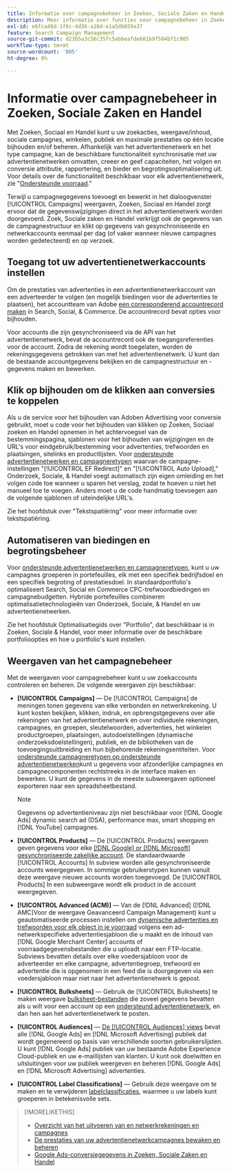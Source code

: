 ```yaml
---
title: Informatie over campagnebeheer in Zoeken, Sociale Zaken en Handel
description: Meer informatie over functies voor campagnebeheer in Zoeken, Sociale media en Handel.
exl-id: e6fca48d-1f6c-4d36-a10d-e1a5db859a37
feature: Search Campaign Management
source-git-commit: d23b5a3c56c35fc5abbeafde681b9f584bf1c905
workflow-type: tm+mt
source-wordcount: '805'
ht-degree: 0%

---
```


# Informatie over campagnebeheer in Zoeken, Sociale Zaken en Handel

Met Zoeken, Sociaal en Handel kunt u uw zoekacties, weergave/inhoud, sociale campagnes, winkelen, publiek en maximale prestaties op één locatie bijhouden en/of beheren. Afhankelijk van het advertentienetwerk en het type campagne, kan de beschikbare functionaliteit synchronisatie met uw advertentienetwerken omvatten, creeer en geef capaciteiten, het volgen en conversie attributie, rapportering, en bieder en begrotingsoptimalisering uit. Voor details over de functionaliteit beschikbaar voor elk advertentienetwerk, zie &quot;[Ondersteunde voorraad](/help/search-social-commerce/introduction/supported-inventory.md).&quot;

Terwijl u campagnegegevens toevoegt en bewerkt in het dialoogvenster [!UICONTROL Campaigns] weergaven, Zoeken, Sociaal en Handel zorgt ervoor dat de gegevenswijzigingen direct in het advertentienetwerk worden doorgevoerd. Zoek, Sociale zaken en Handel verkrijgt ook de gegevens van de campagnestructuur en klikt op gegevens van gesynchroniseerde en netwerkaccounts eenmaal per dag (of vaker wanneer nieuwe campagnes worden gedetecteerd) en op verzoek.

## Toegang tot uw advertentienetwerkaccounts instellen

Om de prestaties van advertenties in een advertentienetwerkaccount van een adverteerder te volgen (en mogelijk biedingen voor de advertenties te plaatsen), het accountteam van Adobe [een corresponderend accountrecord maken](/help/search-social-commerce/campaign-management/accounts/ad-network-account-manage.md) in Search, Social, &amp; Commerce. De accountrecord bevat opties voor bijhouden.

Voor accounts die zijn gesynchroniseerd via de API van het advertentienetwerk, bevat de accountrecord ook de toegangsreferenties voor de account. Zodra de rekening wordt toegelaten, worden de rekeningsgegevens getrokken van met het advertentienetwerk. U kunt dan de bestaande accountgegevens bekijken en de campagnestructuur en -gegevens maken en bewerken.

## Klik op bijhouden om de klikken aan conversies te koppelen

Als u de service voor het bijhouden van Adoben Advertising voor conversie gebruikt, moet u code voor het bijhouden van klikken op Zoeken, Sociaal zoeken en Handel opnemen in het achtervoegsel van de bestemmingspagina, sjablonen voor het bijhouden van wijzigingen en de URL&#39;s voor eindgebruik/bestemming voor advertenties, trefwoorden en plaatsingen, sitelinks en productlijsten. Voor [ondersteunde advertentienetwerken en campagneretypen](/help/search-social-commerce/introduction/supported-inventory.md) waarvan de campagne-instellingen &quot;[!UICONTROL EF Redirect]&quot; en &quot;[!UICONTROL Auto Upload],&quot; Onderzoek, Sociale, &amp; Handel voegt automatisch zijn eigen omleiding en het volgen code toe wanneer u sparen het verslag, zodat te hoeven u niet het manueel toe te voegen. Anders moet u de code handmatig toevoegen aan de volgende sjablonen of uiteindelijke URL&#39;s.

Zie het hoofdstuk over &quot;Tekstspatiëring&quot; voor meer informatie over tekstspatiëring.

## Automatiseren van biedingen en begrotingsbeheer

Voor [ondersteunde advertentienetwerken en campagneretypen](/help/search-social-commerce/introduction/supported-inventory.md), kunt u uw campagnes groeperen in portefeuilles, elk met een specifiek bedrijfsdoel en een specifiek begroting of prestatiesdoel. In standaardportfolio&#39;s optimaliseert Search, Social en Commerce CPC-trefwoordbiedingen en campagnebudgetten. Hybride portefeuilles combineren optimalisatietechnologieën van Onderzoek, Sociale, &amp; Handel en uw advertentienetwerken.

Zie het hoofdstuk Optimalisatiegids over &quot;Portfolio&quot;, dat beschikbaar is in Zoeken, Sociale &amp; Handel, voor meer informatie over de beschikbare portfolioopties en hoe u portfolio&#39;s kunt instellen.<!-- verify convention for referencing Optimization Guide here -->

## Weergaven van het campagnebeheer

Met de weergaven voor campagnebeheer kunt u uw zoekaccounts controleren en beheren. De volgende weergaven zijn beschikbaar:

* **[!UICONTROL Campaigns]** — De [!UICONTROL Campaigns] de meningen tonen gegevens van elke verbonden en netwerkrekening. U kunt kosten bekijken, klikken, indruk, en opbrengstgegevens over alle rekeningen van het advertentienetwerk en over individuele rekeningen, campagnes, en groepen, sleutelwoorden, advertenties, het winkelen productgroepen, plaatsingen, autodoelstellingen (dynamische onderzoeksdoelstellingen), publiek, en de bibliotheken van de toevoegingsuitbreiding en hun bijbehorende rekeningsentiteiten. Voor [ondersteunde campagneretypen op ondersteunde advertentienetwerken](/help/search-social-commerce/introduction/supported-inventory.md)kunt u gegevens voor afzonderlijke campagnes en campagnecomponenten rechtstreeks in de interface maken en bewerken. U kunt de gegevens in de meeste subweergaven optioneel exporteren naar een spreadsheetbestand.

  >[!NOTE]
  >
  >Gegevens op advertentieniveau zijn niet beschikbaar voor [!DNL Google Ads] dynamic search ad (DSA), performance max, smart shopping en [!DNL YouTube] campagnes.

* **[!UICONTROL Products]** — De [!UICONTROL Products] weergaven geven gegevens voor elke [[!DNL Google] or [!DNL Microsoft] gesynchroniseerde zakelijke account](/help/search-social-commerce/campaign-management/accounts/merchant-account-manage.md). De standaardwaarde [!UICONTROL Accounts] In subview worden alle gesynchroniseerde accounts weergegeven. In sommige gebruikerstypen kunnen vanuit deze weergave nieuwe accounts worden toegevoegd. De [!UICONTROL Products] In een subweergave wordt elk product in de account weergegeven.

* **[!UICONTROL Advanced (ACM)]** — Van de [!DNL Advanced] ([!DNL AMC]Voor de weergave Geavanceerd Campaign Management) kunt u geautomatiseerde processen instellen om [dynamische advertenties en trefwoorden voor elk object in je voorraad](/help/search-social-commerce/campaign-management/inventory-feeds/inventory-feeds-about.md) volgens een ad-netwerkspecifieke advertentiesjabloon die u maakt en de inhoud van [!DNL Google Merchant Center] accounts of voorraadgegevensbestanden die u uploadt naar een FTP-locatie. Subviews bevatten details over elke voedersjabloon voor de adverteerder en elke campagne, advertentiegroep, trefwoord en advertentie die is opgenomen in een feed die is doorgegeven via een voedersjabloon maar niet naar het advertentienetwerk is gepost.

* **[!UICONTROL Bulksheets]** — Gebruik de [!UICONTROL Bulksheets] te maken weergave [bulksheet-bestanden](/help/search-social-commerce/campaign-management/bulksheets/bulksheet-about.md) die zoveel gegevens bevatten als u wilt voor een account op een [ondersteund advertentienetwerk](/help/search-social-commerce/introduction/supported-inventory.md), en dan hen aan het advertentienetwerk te posten.

* **[!UICONTROL Audiences]** — [De [!UICONTROL Audiences] views](/help/search-social-commerce/campaign-management/campaigns/audience-about.md) bevat alle [!DNL Google Ads] en [!DNL Microsoft Advertising] publiek dat wordt gegenereerd op basis van verschillende soorten gebruikerslijsten. U kunt [!DNL Google Ads] publiek van uw bestaande Adobe Experience Cloud-publiek en uw e-maillijsten van klanten. U kunt ook doelwitten en uitsluitingen voor uw publiek weergeven en beheren [!DNL Google Ads] en [!DNL Microsoft Advertising] advertenties.

* **[!UICONTROL Label Classifications]** — Gebruik deze weergave om te maken en te verwijderen [labelclassificaties](/help/search-social-commerce/campaign-management/label-classifications/classification-about.md), waarmee u uw labels kunt groeperen in betekenisvolle sets.

>[!MORELIKETHIS]
>
>* [Overzicht van het uitvoeren van en netwerkrekeningen en campagnes](campaign-implemention-overview.md)
>* [De prestaties van uw advertentienetwerkcampagnes bewaken en beheren](monitor-performance-campaigns.md)
>* [Google Ads-conversiegegevens in Zoeken, Sociale Zaken en Handel](google-conversion-data.md)
